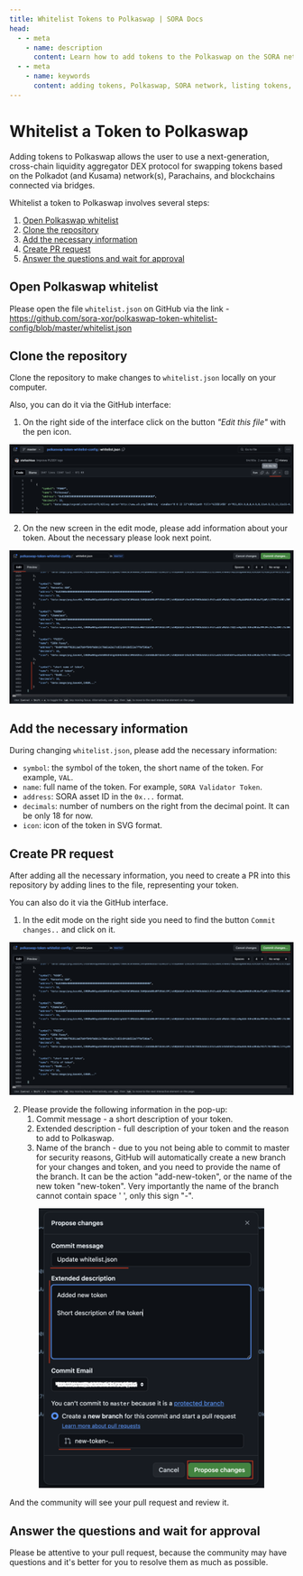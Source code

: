 ```yaml
---
title: Whitelist Tokens to Polkaswap | SORA Docs
head:
  - - meta
    - name: description
      content: Learn how to add tokens to the Polkaswap on the SORA network. Discover the step-by-step process of listing new tokens on Polkaswap, including the requirements, procedures, and considerations for adding tokens. 
  - - meta
    - name: keywords
      content: adding tokens, Polkaswap, SORA network, listing tokens, requirements, procedures, asset bridging, interoperability, blockchain networks, whitelist
---
```


# Whitelist a Token to Polkaswap

Adding tokens to Polkaswap allows the user to use a next-generation, cross-chain liquidity aggregator DEX protocol for swapping tokens based on the Polkadot (and Kusama) network(s), Parachains, and blockchains connected via bridges.

Whitelist a token to Polkaswap involves several steps:

1. [Open Polkaswap whitelist](#open-polkaswap-whitelist)
2. [Clone the repository](#clone-the-repository)
3. [Add the necessary information](#add-the-necessary-information)
4. [Create PR request](#create-pr-request)
5. [Answer the questions and wait for approval](#answer-the-questions-and-wait-for-approval)

## Open Polkaswap whitelist

Please open the file `whitelist.json` on GitHub via the link - https://github.com/sora-xor/polkaswap-token-whitelist-config/blob/master/whitelist.json

## Clone the repository

Clone the repository to make changes to `whitelist.json` locally on your computer.

Also, you can do it via the GitHub interface:

1. On the right side of the interface click on the button *"Edit this file"* with the pen icon.

![](.gitbook/assets/whitelist-polkaswap-edit-button.png)

2. On the new screen in the edit mode, please add information about your token. About the necessary please look next point.

![](.gitbook/assets/whitelist-polkaswap-edit-mode.png)


## Add the necessary information

During changing `whitelist.json`, please add the necessary information:

- `symbol`: the symbol of the token, the short name of the token. For example, `VAL`.
- `name`: full name of the token. For example, `SORA Validator Token`.
- `address`: SORA asset ID in the `0x...` format.
- `decimals`: number of numbers on the right from the decimal point. It can be only 18 for now.
- `icon`: icon of the token in SVG format.

## Create PR request
After adding all the necessary information, you need to create a PR into this repository by adding lines to the file, representing your token. 

You can also do it via the GitHub interface. 

1. In the edit mode on the right side you need to find the button `Commit changes..` and click on it.

<center><img src=".gitbook/assets/whitelist-polkaswap-commit-changes.png" width="800"></center>

2. Please provide the following information in the pop-up:
    1. Commit message - a short description of your token.
    2. Extended description - full description of your token and the reason to add to Polkaswap.
    3. Name of the branch - due to you not being able to commit to master for security reasons, GitHub will automatically create a new branch for your changes and token, and you need to provide the name of the branch. It can be the action "add-new-token", or the name of the new token "new-token". Very importantly the name of the branch cannot contain space ' ', only this sign "-".

<center><img src=".gitbook/assets/whitelist-polkaswap-propose-changes.png" width="400"></center>


And the community will see your pull request and review it.


## Answer the questions and wait for approval
Please be attentive to your pull request, because the community may have questions and it's better for you to resolve them as much as possible.
